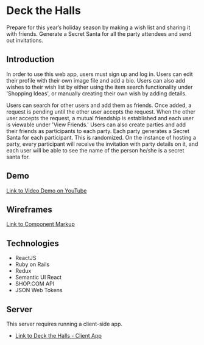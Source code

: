 # Deck the Halls

Prepare for this year’s holiday season by making a wish list and sharing it with friends. Generate a Secret Santa for all the party attendees and send out invitations.

## Introduction

In order to use this web app, users must sign up and log in. Users can edit their profile with their own image file and add a bio. Users can also add wishes to their wish list by either using the item search functionality under 'Shopping Ideas', or manually creating their own wish by adding details.

Users can search for other users and add them as friends. Once added, a request is pending until the other user accepts the request. When the other user accepts the request, a mutual friendship is established and each user is viewable under 'View Friends.' Users can also create parties and add their friends as participants to each party. Each party generates a Secret Santa for each participant. This is randomized. On the instance of hosting a party, every participant will receive the invitation with party details on it, and each user will be able to see the name of the person he/she is a secret santa for.

## Demo

[Link to Video Demo on YouTube](https://youtu.be/YbRbgzoubHI)

## Wireframes

[Link to Component Markup](https://www.dropbox.com/s/lknwk3ug2lxhwco/DeckTheHalls.pdf?dl=0)

## Technologies
* ReactJS
* Ruby on Rails
* Redux
* Semantic UI React
* SHOP.COM API
* JSON Web Tokens

## Server

This server requires running a client-side app.

* [Link to Deck the Halls - Client App](https://github.com/yuralala8/deck-the-halls-front-end)